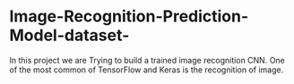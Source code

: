 # Image-Recognition-Prediction-Model-dataset-
In this project we are Trying to build a trained image recognition CNN. One of the most common of TensorFlow and Keras is the recognition of image. 
